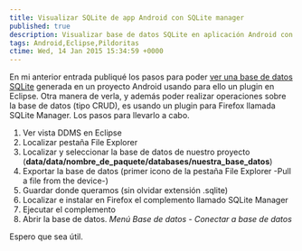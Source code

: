 ```yaml
---
title: Visualizar SQLite de app Android con SQLite manager
published: true
description: Visualizar base de datos SQLite en aplicación Android con plugin para Firefox llamado SQLite manager
tags: Android,Eclipse,Pildoritas
ctime: Wed, 14 Jan 2015 15:34:59 +0000
---
```


En mi anterior entrada publiqué los pasos para poder [ver una base de datos SQLite](http://ivanalbizu.eu/visualizar-sqlite-de-app-android-con-eclipse/ "Ver estructura de base de datos SQLite en Eclipse") generada en un proyecto Android usando para ello un plugin en Eclipse. Otra manera de verla, y además poder realizar operaciones sobre la base de datos (tipo CRUD), es usando un plugin para Firefox llamada SQLite Manager. Los pasos para llevarlo a cabo.

1.  Ver vista DDMS en Eclipse
2.  Localizar pestaña File Explorer
3.  Localizar y seleccionar la base de datos de nuestro proyecto (**data/data/nombre\_de\_paquete/databases/nuestra\_base\_datos**)
4.  Exportar la base de datos (primer icono de la pestaña File Explorer -Pull a file from the device-)
5.  Guardar donde queramos (sin olvidar extensión .sqlite)
6.  Localizar e instalar en Firefox el complemento llamado SQLite Manager
7.  Ejecutar el complemento
8.  Abrir la base de datos. _Menú Base de datos - Conectar a base de datos_

Espero que sea útil.